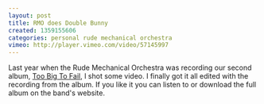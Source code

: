```yaml
---
layout: post
title: RMO does Double Bunny
created: 1359155606
categories: personal rude mechanical orchestra
vimeo: http://player.vimeo.com/video/57145997
---
```

Last year when the Rude Mechanical Orchestra was recording our second album,
[Too Big To Fail](http://rudemechanicalorchestra.org/albums/too-big-fail), I
shot some video. I finally got it all edited with the recording from the album.
If you like it you can listen to or download the full album on the band's website.
